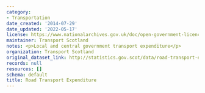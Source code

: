```yaml
---
category:
- Transportation
date_created: '2014-07-29'
date_updated: '2022-05-17'
license: https://www.nationalarchives.gov.uk/doc/open-government-licence/version/3/
maintainer: Transport Scotland
notes: <p>Local and central government transport expenditure</p>
organization: Transport Scotland
original_dataset_link: http://statistics.gov.scot/data/road-transport-expenditure
records: null
resources: []
schema: default
title: Road Transport Expenditure
---
```

